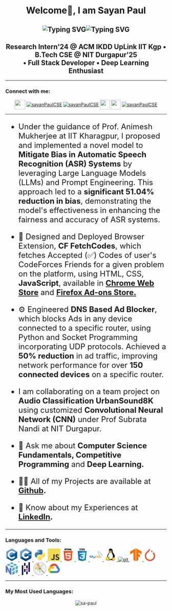 <h1 align="center">Welcome👋, I am Sayan Paul</h1>

<h2 align="center"><img src="https://readme-typing-svg.demolab.com?font=Fira+Code&duration=1&pause=200&size=27&color=04BDF7&center=true&repeat=false&width=240&lines=Also+known+as" alt="Typing SVG" /><img src="https://readme-typing-svg.demolab.com?font=Fira+Code&size=27&duration=2000&pause=1000&color=20F700&center=true&width=190&lines=saPaul;sa-Paul;sayanPaulCSE" alt="Typing SVG" /></h2>

<h2 align="center">Research Intern'24 @ ACM IKDD UpLink IIT Kgp • B.Tech CSE @ NIT Durgapur'25 <br/>• Full Stack Developer • Deep Learning Enthusiast</h2>


<hr/>


<div align ="center">
<h3 align="left">Connect with me:</h3>
<p align="center">
<a href="https://www.linkedin.com/in/sayan-paul-a29b2b223/" target="blank"><img align="center" src="https://cdn-icons-png.flaticon.com/512/3536/3536505.png" height="30" width="33" /></a>
<a href="https://github.com/sa-paul" target="blank"><img align="center" src="https://cdn-icons-png.flaticon.com/512/25/25657.png" alt="sayanPaulCSE" height="30" width="30" /></a>
<a href="https://twitter.com/sayanpaulcse" target="blank"><img align="center" src="https://cdn-icons-png.flaticon.com/512/733/733579.png" alt="sayanPaulCSE" height="30" width="30" /></a>
<a href="https://www.facebook.com/sayanpaulcse" target="blank"><img align="center" src="https://cdn-icons-png.flaticon.com/512/733/733547.png" height="30" width="30" /></a>
<a href="https://www.instagram.com/sayancse/" target="blank"><img align="center" src="https://cdn-icons-png.flaticon.com/512/1384/1384063.png" height="30" width="30" /></a>
<a href="https://gitlab.com/sapaul" target="blank"><img align="center" src="https://cdn.jsdelivr.net/gh/devicons/devicon/icons/gitlab/gitlab-original.svg" alt="sayanPaulCSE" height="30" width="30" /></a>
</p>
</div>
<hr/>


<div align="left" style="font-size: 1.5rem;">

- Under the guidance of Prof. Animesh Mukherjee at IIT Kharagpur, I proposed and implemented a novel model to <strong>Mitigate Bias in Automatic Speech Recognition (ASR) Systems</strong> by leveraging Large Language Models (LLMs) and Prompt Engineering. This approach led to a <strong>significant 51.04% reduction in bias</strong>, demonstrating the model's effectiveness in enhancing the fairness and accuracy of ASR systems.

- 🚀 Designed and Deployed Browser Extension, **CF FetchCodes**, which fetches Accepted (✅) Codes of user's CodeForces Friends for a given problem on the platform, using HTML, CSS, **JavaScript**, available in **[Chrome Web Store](https://chromewebstore.google.com/detail/cf-fetchcodes/ombmefkchmjbodcoboeagbpaejfojnga)** and  **[Firefox Ad-ons Store.](https://addons.mozilla.org/en-US/firefox/addon/cf-fetchcodes/)**

- ⚙️ Engineered **DNS Based Ad Blocker**, which blocks Ads in any device connected to a specific router, using Python and Socket Programming incorporating UDP protocols. Achieved a **50% reduction** in ad traffic, improving network performance for over **150 connected devices** on a specific router.

- I am collaborating on a team project on <strong>Audio Classification UrbanSound8K</strong> using customized <strong>Convolutional Neural Network (CNN)</strong> under Prof Subrata Nandi at NIT Durgapur. 

- 💬 Ask me about **Computer Science Fundamentals, Competitive Programming** and **Deep Learning.**

- 👨‍💻 All of my Projects are available at **[Github](https://github.com/sa-paul).**


- 📄 Know about my Experiences at **[LinkedIn](https://www.linkedin.com/in/sayan-paul-a29b2b223/).**
</div>
<hr/>


<h3 align="left">Languages and Tools:</h3>

<a href="https://www.cprogramming.com/" target="_blank" rel="noreferrer"> <img src="https://raw.githubusercontent.com/devicons/devicon/master/icons/c/c-original.svg" alt="c" width="40" height="40"/> </a>  <a href="https://www.w3schools.com/cpp/" target="_blank" rel="noreferrer"> <img src="https://raw.githubusercontent.com/devicons/devicon/master/icons/cplusplus/cplusplus-original.svg" alt="cplusplus" width="40" height="40"/> </a> <a href="https://www.w3schools.com/python/" target="_blank" rel="noreferrer">
    <img src="https://raw.githubusercontent.com/devicons/devicon/master/icons/python/python-original.svg" alt="python" width="40" height="40"/>
</a>  <a href="https://developer.mozilla.org/en-US/docs/Web/JavaScript" target="_blank" rel="noreferrer"> <img src="https://raw.githubusercontent.com/devicons/devicon/master/icons/javascript/javascript-original.svg" alt="javascript" width="40" height="40"/> </a> 
  <a href="https://www.w3.org/html/" target="_blank" rel="noreferrer"> <img src="https://raw.githubusercontent.com/devicons/devicon/master/icons/html5/html5-original-wordmark.svg" alt="html5" width="40" height="40"/> </a> <a href="https://www.w3schools.com/css/" target="_blank" rel="noreferrer"> <img src="https://raw.githubusercontent.com/devicons/devicon/master/icons/css3/css3-original-wordmark.svg" alt="css3" width="40" height="40"/> </a>  <a href="https://www.w3schools.com/mysql/" target="_blank" rel="noreferrer">
    <img src="https://raw.githubusercontent.com/devicons/devicon/master/icons/mysql/mysql-original-wordmark.svg" alt="mysql" width="40" height="40"/>
</a>
  <a href="https://www.linux.org/" target="_blank" rel="noreferrer"> <img src="https://raw.githubusercontent.com/devicons/devicon/master/icons/linux/linux-original.svg" alt="linux" width="40" height="40"/> </a>
 <a href="https://git-scm.com/" target="_blank" rel="noreferrer"> <img src="https://www.vectorlogo.zone/logos/git-scm/git-scm-icon.svg" alt="git" width="40" height="40"/> </a> 
  <a href="https://www.tensorflow.org/" target="_blank" rel="noreferrer">
    <img src="https://raw.githubusercontent.com/devicons/devicon/master/icons/tensorflow/tensorflow-original.svg" alt="tensorflow" width="40" height="40"/>
</a>
<a href="https://pytorch.org/" target="_blank" rel="noreferrer">
    <img src="https://raw.githubusercontent.com/devicons/devicon/master/icons/pytorch/pytorch-original.svg" alt="pytorch" width="40" height="40"/>
</a>
<a href="https://numpy.org/" target="_blank" rel="noreferrer">
    <img src="https://raw.githubusercontent.com/devicons/devicon/master/icons/numpy/numpy-original.svg" alt="numpy" width="40" height="40"/>
</a>
<a href="https://pandas.pydata.org/" target="_blank" rel="noreferrer">
    <img src="https://raw.githubusercontent.com/devicons/devicon/master/icons/pandas/pandas-original.svg" alt="pandas" width="40" height="40"/>
</a>
<a href="https://matplotlib.org/" target="_blank" rel="noreferrer">
    <img src="https://raw.githubusercontent.com/devicons/devicon/master/icons/matplotlib/matplotlib-original.svg" alt="matplotlib" width="40" height="40"/>
</a><a href="https://cloud.google.com/" target="_blank" rel="noreferrer">
    <img src="https://raw.githubusercontent.com/devicons/devicon/master/icons/googlecloud/googlecloud-original.svg" alt="google-cloud" width="40" height="40"/>
</a>
</p>
<hr/>

<div align ="center">
<h3 align ="left">My Most Used Languages:</h3>
<p><img align="center" src="https://github-readme-stats.vercel.app/api/top-langs/?username=sa-paul&langs_count=10&show_icons=true&locale=en&layout=compact&theme=radical" alt="sa-paul" /></p>

<!-- 
<h3 align="left">My GitHub Stats:</h3>
<p>&nbsp;<img align="center" src="https://github-readme-stats.vercel.app/api?username=sa-paul&theme=radical&locale=en" alt="sa-paul" /></p> -->

<!-- <h3 align="left">My Total Contributions:</h3>
<p><img align="center" src="https://github-readme-streak-stats.herokuapp.com/?user=sa-paul&theme=radical" alt="sa-paul" /></p>
   -->
<!-- Profile Views -->
<!-- <p align="center"> <img src="https://komarev.com/ghpvc/?username=sa-paul&label=Profile%20views&color=5D3FD3&style=flat" alt="sa-paul" /> 
</p> -->

<!-- <p align="center"> <a href="https://github.com/ryo-ma/github-profile-trophy"><img src="https://github-profile-trophy.vercel.app/?username=sa-paul&theme=algolia&row=2&column=4&margin-w=15&margin-h=15" alt="sa-paul" /></a> </p> -->

</div>
